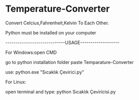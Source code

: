 # Temperature-Converter
Convert Celcius,Fahrenheit,Kelvin To Each Other.

Python must be installed on your computer

-----------------------------USAGE-------------------

For Windows:open CMD

go to python installation folder paste Temparature-Converter 

use: python.exe "Sıcaklık Çevirici.py"


For Linux:

open terminal and type: python Sıcaklık Çeviricisi.py
